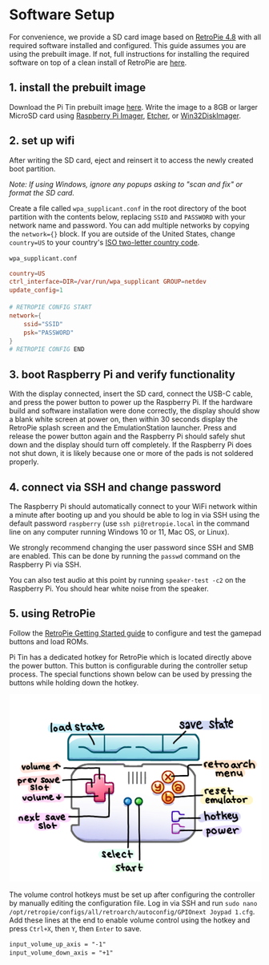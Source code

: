 # Software Setup

For convenience, we provide a SD card image based on [RetroPie 4.8](https://retropie.org.uk/download/) with all required software installed and configured. This guide assumes you are using the prebuilt image. If not, full instructions for installing the required software on top of a clean install of RetroPie are [here](./full_software_setup).

## 1. install the prebuilt image

Download the Pi Tin prebuilt image [here](onedrive). Write the image to a 8GB or larger MicroSD card using [Raspberry Pi Imager](https://www.raspberrypi.com/software/), [Etcher](https://etcher.balena.io/), or [Win32DiskImager](https://sourceforge.net/projects/win32diskimager/).

## 2. set up wifi

After writing the SD card, eject and reinsert it to access the newly created boot partition.

*Note: If using Windows, ignore any popups asking to "scan and fix" or format the SD card.*

Create a file called `wpa_supplicant.conf` in the root directory of the boot partition with the contents below, replacing `SSID` and `PASSWORD` with your network name and password. You can add multiple networks by copying the `network={}` block. If you are outside of the United States, change `country=US` to your country's [ISO two-letter country code](https://en.wikipedia.org/wiki/List_of_ISO_3166_country_codes).

`wpa_supplicant.conf`

```conf
country=US
ctrl_interface=DIR=/var/run/wpa_supplicant GROUP=netdev
update_config=1

# RETROPIE CONFIG START
network={
    ssid="SSID"
    psk="PASSWORD"
}
# RETROPIE CONFIG END
```

## 3. boot Raspberry Pi and verify functionality

With the display connected, insert the SD card, connect the USB-C cable, and press the power button to power up the Raspberry Pi. If the hardware build and software installation were done correctly, the display should show a blank white screen at power on, then within 30 seconds display the RetroPie splash screen and the EmulationStation launcher. Press and release the power button again and the Raspberry Pi should safely shut down and the display should turn off completely. If the Raspberry Pi does not shut down, it is likely because one or more of the pads is not soldered properly.

## 4. connect via SSH and change password

The Raspberry Pi should automatically connect to your WiFi network within a minute after booting up and you should be able to log in via SSH using the default password `raspberry` (use `ssh pi@retropie.local` in the command line on any computer running Windows 10 or 11, Mac OS, or Linux).

We strongly recommend changing the user password since SSH and SMB are enabled. This can be done by running the `passwd` command on the Raspberry Pi via SSH.

You can also test audio at this point by running `speaker-test -c2` on the Raspberry Pi. You should hear white noise from the speaker.

## 5. using RetroPie

Follow the [RetroPie Getting Started guide](https://retropie.org.uk/docs/Controller-Configuration/) to configure and test the gamepad buttons and load ROMs.

Pi Tin has a dedicated hotkey for RetroPie which is located directly above the power button. This button is configurable during the controller setup process. The special functions shown below can be used by pressing the buttons while holding down the hotkey.

![](images/hotkeys.png)

The volume control hotkeys must be set up after configuring the controller by manually editing the  configuration file. Log in via SSH and run `sudo nano /opt/retropie/configs/all/retroarch/autoconfig/GPIOnext Joypad 1.cfg`. Add these lines at the end to enable volume control using the hotkey and press `Ctrl+X`, then `Y`, then `Enter` to save.

```txt
input_volume_up_axis = "-1"
input_volume_down_axis = "+1"
```
